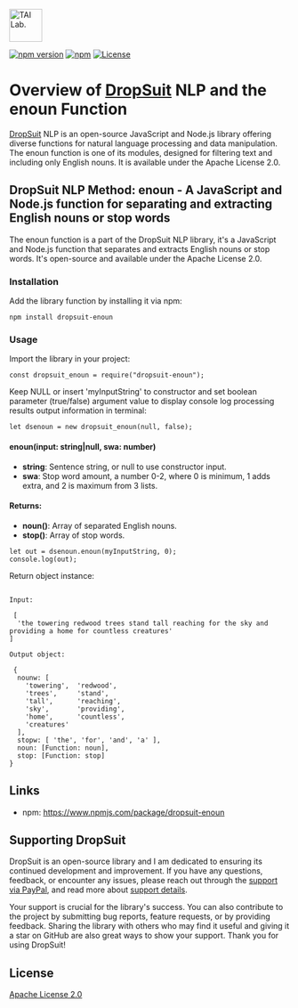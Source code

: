 [<img alt="TAI Lab." width="59px" src="https://github.com/ladooniani/tailab/blob/master/assets/tai_lab_terbinari_cbm_project_logo.png" />](https://github.com/ladooniani/dropsuit#readme)

[![npm version](https://img.shields.io/npm/v/dropsuit-enoun.svg?style=flat)](https://www.npmjs.com/package/dropsuit-enoun) [![npm](https://img.shields.io/npm/dt/dropsuit-enoun.svg?style=flat-square)](https://www.npmjs.com/package/dropsuit-enoun) [![License](https://img.shields.io/npm/l/dropsuit-enoun.svg)](https://www.npmjs.com/package/dropsuit-enoun)

# Overview of [DropSuit](https://github.com/ladooniani/dropsuit#readme) NLP and the enoun Function

[DropSuit](https://github.com/ladooniani/dropsuit#readme) NLP is an open-source JavaScript and Node.js library offering diverse functions for natural language processing and data manipulation. The enoun function is one of its modules, designed for filtering text and including only English nouns. It is available under the Apache License 2.0.

## DropSuit NLP Method: enoun - A JavaScript and Node.js function for separating and extracting English nouns or stop words

The enoun function is a part of the DropSuit NLP library, it's a JavaScript and Node.js function that separates and extracts English nouns or stop words. It's open-source and available under the Apache License 2.0.

### Installation

Add the library function by installing it via npm:

```
npm install dropsuit-enoun
```

### Usage

Import the library in your project:

```
const dropsuit_enoun = require("dropsuit-enoun");

```

Keep NULL or insert 'myInputString' to constructor and set boolean parameter (true/false) argument value to display console log processing results output information in terminal:

```
let dsenoun = new dropsuit_enoun(null, false);
```

#### enoun(input: string|null, swa: number)

- **string**: Sentence string, or null to use constructor input.
- **swa**: Stop word amount, a number 0-2, where 0 is minimum, 1 adds extra, and 2 is maximum from 3 lists.

#### Returns:

- **noun()**: Array of separated English nouns.
- **stop()**: Array of stop words.

```
let out = dsenoun.enoun(myInputString, 0);
console.log(out);
```

Return object instance:

```

Input:

 [
  'the towering redwood trees stand tall reaching for the sky and providing a home for countless creatures'
]

Output object:

 {
  nounw: [
    'towering',  'redwood',
    'trees',     'stand',
    'tall',      'reaching',
    'sky',       'providing',
    'home',      'countless',
    'creatures'
  ],
  stopw: [ 'the', 'for', 'and', 'a' ],
  noun: [Function: noun],
  stop: [Function: stop]
}
```

## Links

- npm: https://www.npmjs.com/package/dropsuit-enoun

## Supporting DropSuit

DropSuit is an open-source library and I am dedicated to ensuring its continued development and improvement. If you have any questions, feedback, or encounter any issues, please reach out through the [support via PayPal](https://www.paypal.com/paypalme/dropsuit?country.x=GE&locale.x=en_US), and read more about [support details](https://github.com/ladooniani/dropsuit/blob/main/Support.md).

Your support is crucial for the library's success. You can also contribute to the project by submitting bug reports, feature requests, or by providing feedback. Sharing the library with others who may find it useful and giving it a star on GitHub are also great ways to show your support. Thank you for using DropSuit!

## License

[Apache License 2.0](LICENSE.txt)